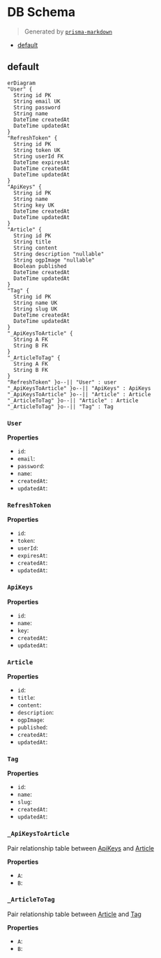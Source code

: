 # DB Schema
> Generated by [`prisma-markdown`](https://github.com/samchon/prisma-markdown)

- [default](#default)

## default
```mermaid
erDiagram
"User" {
  String id PK
  String email UK
  String password
  String name
  DateTime createdAt
  DateTime updatedAt
}
"RefreshToken" {
  String id PK
  String token UK
  String userId FK
  DateTime expiresAt
  DateTime createdAt
  DateTime updatedAt
}
"ApiKeys" {
  String id PK
  String name
  String key UK
  DateTime createdAt
  DateTime updatedAt
}
"Article" {
  String id PK
  String title
  String content
  String description "nullable"
  String ogpImage "nullable"
  Boolean published
  DateTime createdAt
  DateTime updatedAt
}
"Tag" {
  String id PK
  String name UK
  String slug UK
  DateTime createdAt
  DateTime updatedAt
}
"_ApiKeysToArticle" {
  String A FK
  String B FK
}
"_ArticleToTag" {
  String A FK
  String B FK
}
"RefreshToken" }o--|| "User" : user
"_ApiKeysToArticle" }o--|| "ApiKeys" : ApiKeys
"_ApiKeysToArticle" }o--|| "Article" : Article
"_ArticleToTag" }o--|| "Article" : Article
"_ArticleToTag" }o--|| "Tag" : Tag
```

### `User`

**Properties**
  - `id`: 
  - `email`: 
  - `password`: 
  - `name`: 
  - `createdAt`: 
  - `updatedAt`: 

### `RefreshToken`

**Properties**
  - `id`: 
  - `token`: 
  - `userId`: 
  - `expiresAt`: 
  - `createdAt`: 
  - `updatedAt`: 

### `ApiKeys`

**Properties**
  - `id`: 
  - `name`: 
  - `key`: 
  - `createdAt`: 
  - `updatedAt`: 

### `Article`

**Properties**
  - `id`: 
  - `title`: 
  - `content`: 
  - `description`: 
  - `ogpImage`: 
  - `published`: 
  - `createdAt`: 
  - `updatedAt`: 

### `Tag`

**Properties**
  - `id`: 
  - `name`: 
  - `slug`: 
  - `createdAt`: 
  - `updatedAt`: 

### `_ApiKeysToArticle`
Pair relationship table between [ApiKeys](#ApiKeys) and [Article](#Article)

**Properties**
  - `A`: 
  - `B`: 

### `_ArticleToTag`
Pair relationship table between [Article](#Article) and [Tag](#Tag)

**Properties**
  - `A`: 
  - `B`: 